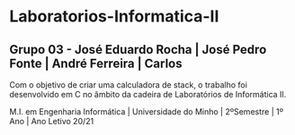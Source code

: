 # Laboratorios-Informatica-II

## Grupo 03 - José Eduardo Rocha  |  José Pedro Fonte  |  André Ferreira  |  Carlos 

Com o objetivo de criar uma calculadora de stack, o trabalho foi desenvolvido em C no âmbito da cadeira de Laboratórios de Informática II.

M.I. em Engenharia Informática | Universidade do Minho | 2ºSemestre | 1º Ano | Ano Letivo 20/21
